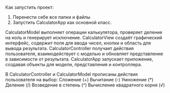 Как запустить проект:
1. Перенести себе все папки и файлы
2. Запустить CalculatorApp как основной класс.

CalculatorModel выполняет операции калькулятора, проверяет деление на ноль и генерирует исключение.
CalculatorView создаёт графический интерфейс, содержит поля для ввода чисел, кнопки и область для вывода результата.
CalculatorController получает действия пользователя, взаимодействует с моделью и обновляет представление в зависимости от результата.
CalculatorApp запускает приложение, создавая объекты для модели, представления и контроллера.

В CalculatorController и CalculatorModel прописаны действия пользователя на выбор:
Сложение (+)
Вычитание (-)
Умножение (*)
Деление (/)
Возведение в степень (^)
Вычисление квадратного корня (√)
